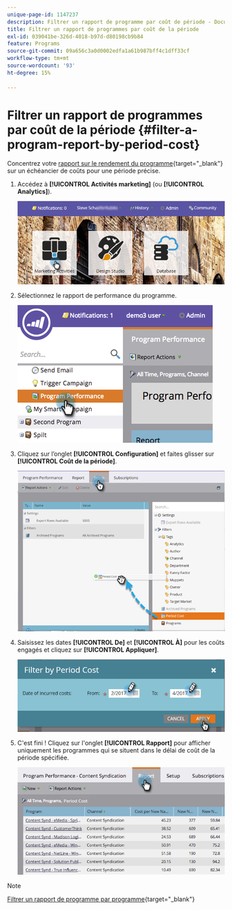 ```yaml
---
unique-page-id: 1147237
description: Filtrer un rapport de programme par coût de période - Documents Marketo - Documentation du produit
title: Filtrer un rapport de programmes par coût de la période
exl-id: 039041be-326d-4018-b97d-d80198cb9b84
feature: Programs
source-git-commit: 09a656c3a0d0002edfa1a61b987bff4c1dff33cf
workflow-type: tm+mt
source-wordcount: '93'
ht-degree: 15%

---
```


# Filtrer un rapport de programmes par coût de la période {#filter-a-program-report-by-period-cost}

Concentrez votre [rapport sur le rendement du programme](/help/marketo/product-docs/core-marketo-concepts/programs/program-performance-report/create-a-program-performance-report.md){target="_blank"} sur un échéancier de coûts pour une période précise.

1. Accédez à **[!UICONTROL Activités marketing]** (ou **[!UICONTROL Analytics]**).

   ![](assets/login-marketing-activities-1.png)

1. Sélectionnez le rapport de performance du programme.

   ![](assets/image2014-9-23-16-3a22-3a52.png)

1. Cliquez sur l’onglet **[!UICONTROL Configuration]** et faites glisser sur **[!UICONTROL Coût de la période]**.

   ![](assets/lm-86194-1.png)

1. Saisissez les dates **[!UICONTROL De]** et **[!UICONTROL À]** pour les coûts engagés et cliquez sur **[!UICONTROL Appliquer]**.

   ![](assets/lm-86194-2a-hands.png)

1. C&#39;est fini ! Cliquez sur l&#39;onglet **[!UICONTROL Rapport]** pour afficher uniquement les programmes qui se situent dans le délai de coût de la période spécifiée.

   ![](assets/lm-86194-report-tab.png)

>[!NOTE]
>
>[Filtrer un rapport de programme par programme](/help/marketo/product-docs/core-marketo-concepts/programs/program-performance-report/filter-a-program-report-by-program.md){target="_blank"}
